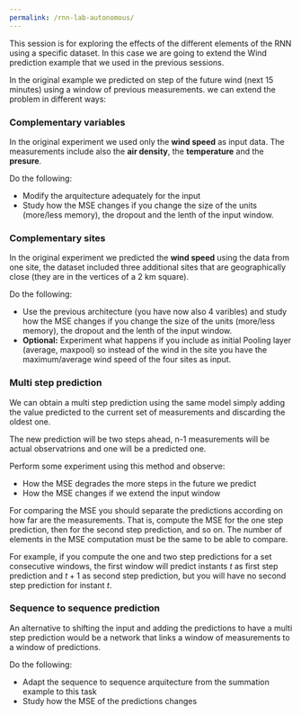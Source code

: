 ```yaml
---
permalink: /rnn-lab-autonomous/
---
```


This session is for exploring the effects of the different elements of the
RNN using a specific dataset. In this case we are going to extend the Wind
prediction example that we used in the previous sessions.

In the original example we predicted on step of the future wind (next 15 minutes)
using a window of previous measurements. we can extend the problem in different
ways:

### Complementary variables

In the original experiment we used only the **wind speed** as input data. The
measurements include also the **air density**, the **temperature** and the
**presure**.

Do the following:

* Modify the arquitecture adequately for the input
* Study how the MSE changes if you change the size of the units (more/less memory),
the dropout and the lenth of the input window.

### Complementary sites

In the original experiment we predicted the **wind speed** using the data from
one site, the dataset included three additional sites that are geographically
close (they are in the vertices of a 2 km square).

Do the following:

 * Use the previous architecture (you have now also 4 varibles) and study how
 the MSE changes if you change the size of the units (more/less memory),
the dropout and the lenth of the input window.
 * **Optional:** Experiment what happens if you  include as initial
 Pooling layer (average, maxpool) so instead of the wind in the site you have
 the maximum/average wind speed of the four sites as input.

### Multi step prediction

We can obtain a multi step prediction using the same model simply adding the
value predicted to the current set of measurements and discarding the oldest one.

The new prediction will be two steps ahead, n-1 measurements will be actual
observatrions and one will be a predicted one.

Perform some experiment using this method and observe:

* How the MSE degrades the more steps in the future we predict
* How the MSE changes if we extend the input window

For comparing the MSE you should separate the predictions according on how far
are the measurements. That is, compute the MSE for the one step prediction, then
for the second step prediction, and so on. The number of elements in the MSE
computation must be the same to be able to compare.

For example, if you compute the one and two step predictions for a set
consecutive windows, the first window will predict instants $t$ as first step
prediction and $t+1$ as second step prediction, but you will have no second step
prediction for instant $t$.

### Sequence to sequence prediction

An alternative to shifting the input and adding the predictions to have a multi
 step prediction would be a network that links a window of measurements to a
window of predictions.

Do the following:

* Adapt the sequence to sequence arquitecture from the summation example to this
task
* Study how the MSE of the predictions changes
